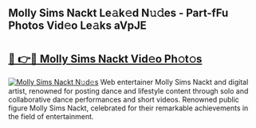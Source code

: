 ## Molly Sims Nackt Le𝚊k𝚎d N𝚞𝚍es - Part-fFu Photos Vid𝚎o Le𝚊ks aVpJE

# <h2><a href="http://fb33cw.evod.top/?m=Molly+Sims+Nackt">🔗 👉🔴 Molly Sims Nackt Vid𝚎o Ph𝚘t𝚘s</a></h2>

[![Molly Sims Nackt N𝚞d𝚎s](https://i.imgur.com/8V9OHl7.gif)](http://fb33cw.evod.top/?m=Molly+Sims+Nackt)
Web entertainer Molly Sims Nackt and digital artist, renowned for posting dance and lifestyle content through solo and collaborative dance performances and short videos. Renowned public figure Molly Sims Nackt, celebrated for their remarkable achievements in the field of entertainment. 
